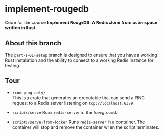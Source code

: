 # implement-rougedb

Code for the course **Implement RougeDB: A Redis clone from outer space written in
Rust**.

## About this branch

The `part-1-01-setup` branch is designed to ensure that you have a working Rust
installation and the ability to connect to a working Redis instance for testing.

## Tour

- `rcom-ping-only/`  
  This is a crate that generates an executable that can send
  a PING  request to a Redis server listening on `tcp://localhost:6379`  

- `scripts/serve`
  Runs `redis-server` in the foreground.

- `scripts/serve-from-docker`
  Runs `redis-server` in a container. The container will stop and remove the
  container when the script terminates.
